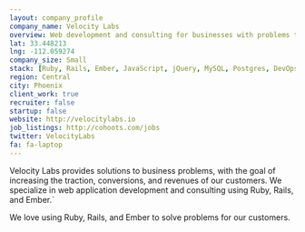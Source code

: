 ```yaml
---
layout: company_profile
company_name: Velocity Labs
overview: Web development and consulting for businesses with problems to solve, specializing in Ruby, Rails, and Ember applications.
lat: 33.448213
lng: -112.059274
company_size: Small
stack: [Ruby, Rails, Ember, JavaScript, jQuery, MySQL, Postgres, DevOps, AWS]
region: Central
city: Phoenix
client_work: true
recruiter: false
startup: false
website: http://velocitylabs.io
job_listings: http://cohoots.com/jobs
twitter: VelocityLabs
fa: fa-laptop
---
```


Velocity Labs provides solutions to business problems, with the goal of increasing the traction, conversions, and revenues of our customers. We specialize in web application development and consulting using Ruby, Rails, and Ember.`

We love using Ruby, Rails, and Ember to solve problems for our customers.